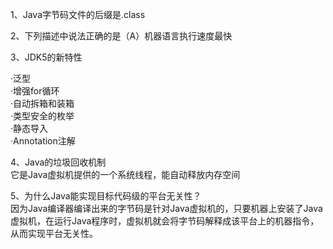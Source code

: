 1、Java字节码文件的后缀是.class  

2、下列描述中说法正确的是（A）机器语言执行速度最快  

3、JDK5的新特性 

·泛型  
·增强for循环  
·自动拆箱和装箱  
·类型安全的枚举  
·静态导入  
·Annotation注解  

4、Java的垃圾回收机制  
它是Java虚拟机提供的一个系统线程，能自动释放内存空间  

5、为什么Java能实现目标代码级的平台无关性？  
因为Java编译器编译出来的字节码是针对Java虚拟机的，只要机器上安装了Java虚拟机，在运行Java程序时，虚拟机就会将字节码解释成该平台上的机器指令，从而实现平台无关性。
